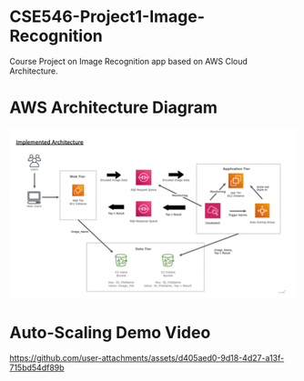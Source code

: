 # CSE546-Project1-Image-Recognition
Course Project on Image Recognition app based on AWS Cloud Architecture.

# AWS Architecture Diagram

![Architecture Implemented](./CC_1.png)


# Auto-Scaling Demo Video

https://github.com/user-attachments/assets/d405aed0-9d18-4d27-a13f-715bd54df89b



